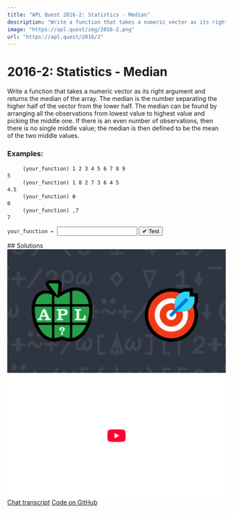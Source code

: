 ```yaml
---
title: "APL Quest 2016-2: Statistics - Median"
description: "Write a function that takes a numeric vector as its right argument and returns the median of the array."
image: "https://apl.quest/img/2016-2.png"
url: "https://apl.quest/2016/2"
---
```


# <span class=s>2016-</span>2: Statistics - Median
Write a function that takes a numeric vector as its right argument and returns the median of the array. The median is the number separating the higher half of the vector from the lower half. The median can be found by arranging all the observations from lowest value to highest value and picking the middle one. If there is an even number of observations, then there is no single middle value; the median is then defined to be the mean of the two middle values.

### Examples:

```APL
     (your_function) 1 2 3 4 5 6 7 8 9 
5
     (your_function) 1 8 2 7 3 6 4 5
4.5
     (your_function) ⍬
0
     (your_function) ,7 
7
```
<div class="pdiv">
  <code onclick="p_Input.focus()">your_function ← </code><input id="p_Input" autocomplete="off" spellcheck="false" oninput="this.parentElement.querySelector`button`.disabled=false;localStorage.setItem(window.location.pathname,this.value)" onkeypress="subm(event)">
  <button onclick="alert$.next`Testing…`;submitSolution`p`" class="md-button md-button--primary">&#x2714; Test</button>
</div>
<blockquote id="p_Output"></blockquote>
## Solutions
<div onclick="play(this)" title="Video on YouTube" class="yt">
<img alt="Video Thumbnail" src="../../img/2016-2.png">
<img alt="YouTube" src="../../img/yt-big.png">
</div>
<a href="https://chat.stackexchange.com/transcript/52405?m=61968437#61968437" target="_blank" class="md-button md-button--primary">Chat transcript</a>
<a href="https://github.com/dyalog/apl.quest/tree/main/2016/2.apl" target="_blank" class="md-button md-button--primary right">Code on GitHub</a>

<script>
    testCases={"a":["1 2 3 4 5 6 7 8 9","1 8 2 7 3 6 4 5","6 2 7 0 5 3 7 8 7 0","7","0"],"b":["?10 10 10 10","⍬","?10⍴10","?(?20)⍴?20","?(?30)⍴10"],"f":"{(0,(,⍵)[⍋,⍵],0){0.5×⍺[⌈⍵]+⍺[⌊⍵]}0.5×1+≢⍵,0 0}"}
    p_Input.value=localStorage.getItem(window.location.pathname)
    play=e=>e.outerHTML=`<iframe src="https://www.youtube.com/embed/oBkCJfi_OEU?list=PLYKQVqyrAEj9wDIUyLDGtDAFTKY38BUMN&autoplay=1" title="<span class=s>2016-</span>2: Statistics - Median (APL Quest 2016-2)" frameborder="0" allow="accelerometer; autoplay; clipboard-write; encrypted-media; gyroscope; picture-in-picture; web-share" referrerpolicy="strict-origin-when-cross-origin" allowfullscreen></iframe>`
</script>
